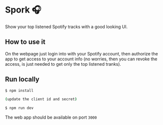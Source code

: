 # Spork 🎧

Show your top listened Spotify tracks with a good looking UI.

## How to use it

On the webpage just login into with your Spotify account, then authorize the app to get access to your account info (no worries, then you can revoke the access, is just needed to get only the top listened tranks).

## Run locally

```bash
$ npm install

(update the client id and secret)

$ npm run dev
```

The web app should be available on port `3000`

